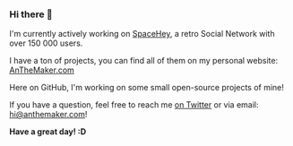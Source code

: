 ### Hi there 👋
I'm currently actively working on [SpaceHey](https://spacehey.com), a retro Social Network with over 150 000 users.

I have a ton of projects, you can find all of them on my personal website: [AnTheMaker.com](https://anthemaker.com)

Here on GitHub, I'm working on some small open-source projects of mine!

If you have a question, feel free to reach me [on Twitter](https://twitter.com/AnTheMaker) or via email: hi@anthemaker.com!

**Have a great day! :D**

<!--
**AnTheMaker/AnTheMaker** is a ✨ _special_ ✨ repository because its `README.md` (this file) appears on your GitHub profile.

Here are some ideas to get you started:

- 🔭 I’m currently working on ...
- 🌱 I’m currently learning ...
- 👯 I’m looking to collaborate on ...
- 🤔 I’m looking for help with ...
- 💬 Ask me about ...
- 📫 How to reach me: ...
- 😄 Pronouns: ...
- ⚡ Fun fact: ...
-->
